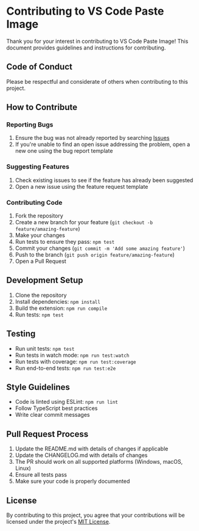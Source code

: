 # Contributing to VS Code Paste Image

Thank you for your interest in contributing to VS Code Paste Image! This document provides guidelines and instructions for contributing.

## Code of Conduct

Please be respectful and considerate of others when contributing to this project.

## How to Contribute

### Reporting Bugs

1. Ensure the bug was not already reported by searching [Issues](https://github.com/kjon-life/vscode-paste-image/issues)
2. If you're unable to find an open issue addressing the problem, open a new one using the bug report template

### Suggesting Features

1. Check existing issues to see if the feature has already been suggested
2. Open a new issue using the feature request template

### Contributing Code

1. Fork the repository
2. Create a new branch for your feature (`git checkout -b feature/amazing-feature`)
3. Make your changes
4. Run tests to ensure they pass: `npm test`
5. Commit your changes (`git commit -m 'Add some amazing feature'`)
6. Push to the branch (`git push origin feature/amazing-feature`)
7. Open a Pull Request

## Development Setup

1. Clone the repository
2. Install dependencies: `npm install`
3. Build the extension: `npm run compile`
4. Run tests: `npm test`

## Testing

- Run unit tests: `npm test`
- Run tests in watch mode: `npm run test:watch`
- Run tests with coverage: `npm run test:coverage`
- Run end-to-end tests: `npm run test:e2e`

## Style Guidelines

- Code is linted using ESLint: `npm run lint`
- Follow TypeScript best practices
- Write clear commit messages

## Pull Request Process

1. Update the README.md with details of changes if applicable
2. Update the CHANGELOG.md with details of changes
3. The PR should work on all supported platforms (Windows, macOS, Linux)
4. Ensure all tests pass
5. Make sure your code is properly documented

## License

By contributing to this project, you agree that your contributions will be licensed under the project's [MIT License](LICENSE).